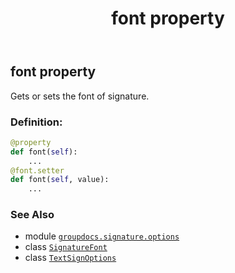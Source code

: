 ﻿---
title: font property
second_title: GroupDocs.Signature for Python via .NET API References
description: 
type: docs
url: /python-net/groupdocs.signature.options/textsignoptions/font/
is_root: false
weight: 90
---

## font property


Gets or sets the font of signature.
### Definition:
```python
@property
def font(self):
    ...
@font.setter
def font(self, value):
    ...
```

### See Also
* module [`groupdocs.signature.options`](../../)
* class [`SignatureFont`](/signature/python-net/groupdocs.signature.domain/signaturefont)
* class [`TextSignOptions`](/signature/python-net/groupdocs.signature.options/textsignoptions)
